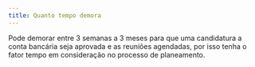 ```yaml
---
title: Quanto tempo demora
---
```


Pode demorar entre 3 semanas a 3 meses para que uma candidatura a conta bancária seja aprovada e as reuniões agendadas, por isso tenha o fator tempo em consideração no processo de planeamento. 